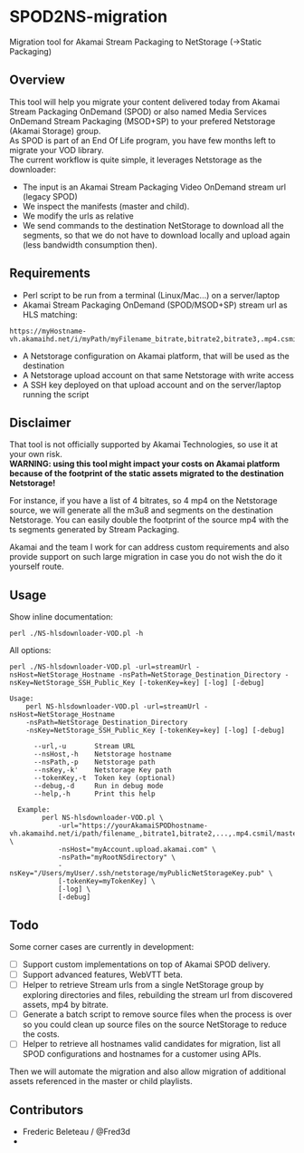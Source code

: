 # SPOD2NS-migration
Migration tool for Akamai Stream Packaging to NetStorage (->Static Packaging)

## Overview
This tool will help you migrate your content delivered today from Akamai Stream Packaging OnDemand (SPOD) or also named Media Services OnDemand Stream Packaging (MSOD+SP) to your prefered Netstorage (Akamai Storage) group.  
As SPOD is part of an End Of Life program, you have few months left to migrate your VOD library.  
The current workflow is quite simple, it leverages Netstorage as the downloader:  

* The input is an Akamai Stream Packaging Video OnDemand stream url (legacy SPOD)  
* We inspect the manifests (master and child). 
* We modify the urls as relative  
* We send commands to the destination NetStorage to download all the segments, so that we do not have to download locally and upload again (less bandwidth consumption then).  

## Requirements

* Perl script to be run from a terminal (Linux/Mac...) on a server/laptop
* Akamai Stream Packaging OnDemand (SPOD/MSOD+SP) stream url as HLS matching:  

```
https://myHostname-vh.akamaihd.net/i/myPath/myFilename_bitrate,bitrate2,bitrate3,.mp4.csmil/master.m3u8
```

* A Netstorage configuration on Akamai platform, that will be used as the destination
* A Netstorage upload account on that same Netstorage with write access
* A SSH key deployed on that upload account and on the server/laptop running the script

## Disclaimer

That tool is not officially supported by Akamai Technologies, so use it at your own risk.  
**WARNING: using this tool might impact your costs on Akamai platform because of the footprint of the static assets migrated to the destination Netstorage!**

For instance, if you have a list of 4 bitrates, so 4 mp4 on the Netstorage source, we will generate all the m3u8 and segments on the destination Netstorage. You can easily double the footprint of the source mp4 with the ts segments generated by Stream Packaging.

Akamai and the team I work for can address custom requirements and also provide support on such large migration in case you do not wish the do it yourself route.

## Usage

Show inline documentation:

```
perl ./NS-hlsdownloader-VOD.pl -h
```

All options:

```
perl ./NS-hlsdownloader-VOD.pl -url=streamUrl -nsHost=NetStorage_Hostname -nsPath=NetStorage_Destination_Directory -nsKey=NetStorage_SSH_Public_Key [-tokenKey=key] [-log] [-debug]

Usage:
    perl NS-hlsdownloader-VOD.pl -url=streamUrl -nsHost=NetStorage_Hostname
    -nsPath=NetStorage_Destination_Directory
    -nsKey=NetStorage_SSH_Public_Key [-tokenKey=key] [-log] [-debug]

      --url,-u       Stream URL
      --nsHost,-h    Netstorage hostname
      --nsPath,-p    Netstorage path
      --nsKey,-k'    Netstorage Key path
      --tokenKey,-t  Token key (optional)
      --debug,-d     Run in debug mode
      --help,-h      Print this help

  Example:
        perl NS-hlsdownloader-VOD.pl \
            -url="https://yourAkamaiSPODhostname-vh.akamaihd.net/i/path/filename_,bitrate1,bitrate2,...,.mp4.csmil/master.m3u8" \
            -nsHost="myAccount.upload.akamai.com" \
            -nsPath="myRootNSdirectory" \
            -nsKey="/Users/myUser/.ssh/netstorage/myPublicNetStorageKey.pub" \
            [-tokenKey=myTokenKey] \
            [-log] \
            [-debug]
```



## Todo

Some corner cases are currently in development:

- [ ] Support custom implementations on top of Akamai SPOD delivery.   
- [ ] Support advanced features, WebVTT beta.  
- [ ] Helper to retrieve Stream urls from a single NetStorage group by exploring directories and files, rebuilding the stream url from discovered assets, mp4 by bitrate.  
- [ ] Generate a batch script to remove source files when the process is over so you could clean up source files on the source NetStorage to reduce the costs.  
- [ ] Helper to retrieve all hostnames valid candidates for migration, list all SPOD configurations and hostnames for a customer using APIs.

Then we will automate the migration and also allow migration of additional assets referenced in the master or child playlists.


## Contributors

* Frederic Beleteau / @Fred3d
* 